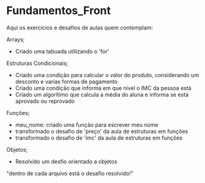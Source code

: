 # Fundamentos_Front

Aqui os exercícios e desafios de aulas quem contemplam:

Arrays;

- Criado uma tabuada utilizando o 'for'

Estruturas Condicionais;

- Criado uma condição para calcular o valor do produto, considerando um desconto e varias formas de pagamento
- Criado uma condição que informa em que nível o IMC da pessoa está
- Criado um algorítimo que calcula a média do aluna e informa se está aprovado ou reprovado

Funções;

- meu_nome: criado uma função para escrever meu nome
- transformado o desafio de 'preço' da aula de estruturas em funções
- transformado o desafio de 'imc' da aula de estruturas em funções

Objetos;

- Resolvido um desfio orientado a objetos

"dentro de cada arquivo está o desafio resolvido!"

